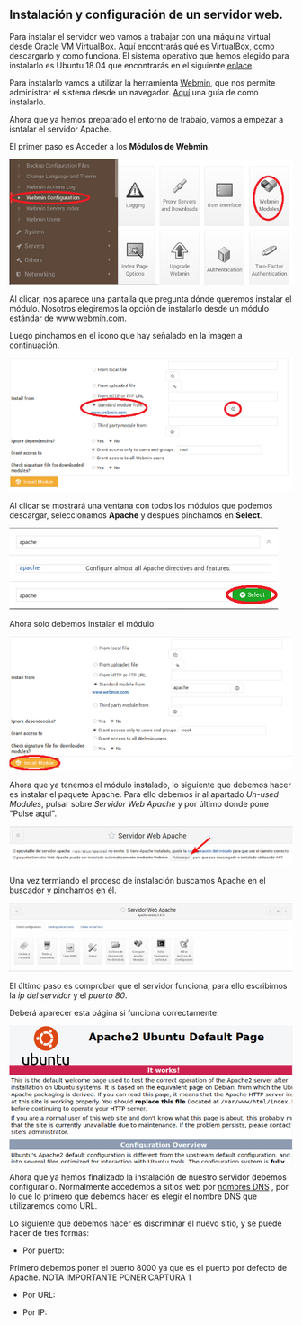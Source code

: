 ## Instalación y configuración de un servidor web.

Para instalar el servidor web vamos a trabajar con una máquina virtual desde Oracle VM VirtualBox. [Aquí](https://www.virtualbox.org/) encontrarás qué es VirtualBox, como descargarlo y como funciona. El sistema operativo que hemos elegido para instalarlo es Ubuntu 18.04 que encontrarás en el siguiente [enlace](http://cdimage.ubuntu.com/netboot/18.04/).

Para instalarlo vamos a utilizar la herramienta [Webmin](http://www.webmin.com/), que nos permite administrar el sistema desde un navegador. [Aquí](https://www.solvetic.com/tutoriales/article/5427-como-instalar-webmin-en-ubuntu-18-04/) una guía de como instalarlo.

Ahora que ya hemos preparado el entorno de trabajo, vamos a empezar a isntalar el servidor Apache.

El primer paso es Acceder a los **Módulos de Webmin**.
  
![Primera captura](./images/1.PNG)

Al clicar, nos aparece una pantalla que pregunta dónde queremos instalar el módulo. Nosotros elegiremos la opción de instalarlo desde un módulo estándar de www.webmin.com.

Luego pinchamos en el icono que hay señalado en la imagen a continuación.
  
![Segunda captura](./images/2.PNG)

Al clicar se mostrará una ventana con todos los módulos que podemos descargar, seleccionamos **Apache** y después pinchamos en **Select**.

![Tercera captura](./images/3.PNG)

Ahora solo debemos instalar el módulo.

![Cuarta captura](./images/4.PNG)

Ahora que ya tenemos el módulo instalado, lo siguiente que debemos hacer es instalar el paquete Apache. Para ello debemos ir al apartado *Un-used Modules*, pulsar sobre *Servidor Web Apache* y por último donde pone "Pulse aquí".
  
![Quinta captura](./images/5.png)

Una vez termiando el proceso de instalación buscamos Apache en el buscador y pinchamos en él.
  
![Sexta captura](./images/6.png)

El último paso es comprobar que el servidor funciona, para ello escribimos la *ip del servidor* y el *puerto 80*.

Deberá aparecer esta página si funciona correctamente.
  
![Séptima captura](./images/7.PNG)

Ahora que ya hemos finalizado la instalación de nuestro servidor debemos configurarlo. Normalmente accedemos a sitios web por [nombres DNS](https://es.ryte.com/wiki/Sistema_de_Nombres_de_Dominio_(DNS)) , por lo que lo primero que debemos hacer es elegir el nombre DNS que utilizaremos como URL.

Lo siguiente que debemos hacer es discriminar el nuevo sitio, y se puede hacer de tres formas:

* Por puerto:

Primero debemos poner el puerto 8000 ya que es el puerto por defecto de Apache.
NOTA IMPORTANTE PONER CAPTURA 1

* Por URL:



* Por IP:

